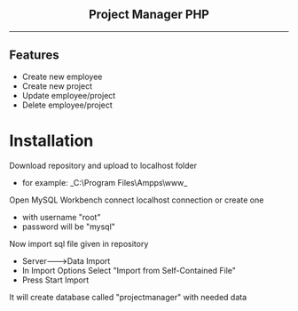 ## <center>Project Manager PHP</center>

---

## Features

- Create new employee
- Create new project
- Update employee/project
- Delete employee/project

# Installation

Download repository and upload to localhost folder

- for example: \_C:\Program Files\Ampps\www\_

Open MySQL Workbench connect localhost connection or create one

- with username "root"
- password will be "mysql"

Now import sql file given in repository

- Server--->Data Import
- In Import Options Select "Import from Self-Contained File"
- Press Start Import

It will create database called "projectmanager" with needed data
